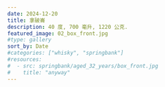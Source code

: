 ```yaml
---
date: 2024-12-20
title: 拿破崙
description: 40 度, 700 毫升, 1220 公克.
featured_image: 02_box_front.jpg
#type: gallery
sort_by: Date
#categories: ["whisky", "springbank"]
#resources:
#  - src: springbank/aged_32_years/box_front.jpg
#    title: "anyway"
---
```


